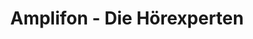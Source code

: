 ---
title: "Amplifon - Die Hörexperten"
url: /leipzig/amplifon-die-hoerexperten/
shop: Hörgeräte
---